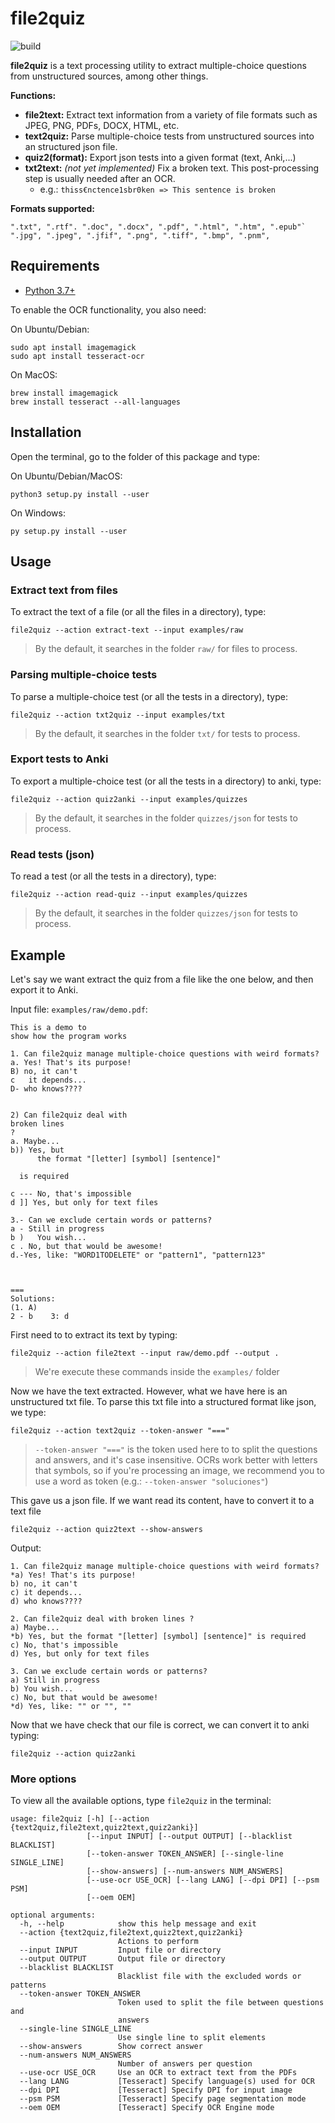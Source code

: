 # file2quiz

![build](https://github.com/salvacarrion/file2quiz/workflows/build/badge.svg)

**file2quiz** is a text processing utility to extract multiple-choice questions from unstructured sources, among other things.


**Functions:**

- **file2text:** Extract text information from a variety of file formats such as JPEG, PNG, PDFs, DOCX, HTML, etc.
- **text2quiz:** Parse multiple-choice tests from unstructured sources into an structured json file.
- **quiz2(format):** Export json tests into a given format (text, Anki,...)
- **txt2text:** *(not yet implemented)* Fix a broken text. This post-processing step is usually needed after an OCR.
    - e.g.: `thiss€nctence1sbr0ken => This sentence is broken`


**Formats supported:**
```
".txt", ".rtf". ".doc", ".docx", ".pdf", ".html", ".htm", ".epub"`
".jpg", ".jpeg", ".jfif", ".png", ".tiff", ".bmp", ".pnm", 
```


## Requirements

- [Python 3.7+](https://www.python.org/downloads/)

To enable the OCR functionality, you also need:

On Ubuntu/Debian:

```
sudo apt install imagemagick
sudo apt install tesseract-ocr
```

On MacOS:

```
brew install imagemagick
brew install tesseract --all-languages
```


## Installation

Open the terminal, go to the folder of this package and type:

On Ubuntu/Debian/MacOS:

```
python3 setup.py install --user
```

On Windows:

```
py setup.py install --user
```


## Usage


### Extract text from files

To extract the text of a file (or all the files in a directory), type:

```
file2quiz --action extract-text --input examples/raw
```

> By the default, it searches in the folder `raw/` for files to process. 


### Parsing multiple-choice tests

To parse a multiple-choice test (or all the tests in a directory), type:

```
file2quiz --action txt2quiz --input examples/txt
```

> By the default, it searches in the folder `txt/` for tests to process. 


### Export tests to Anki 

To export a multiple-choice test (or all the tests in a directory) to anki, type:

```
file2quiz --action quiz2anki --input examples/quizzes
```

> By the default, it searches in the folder `quizzes/json` for tests to process. 


### Read tests (json) 

To read a test (or all the tests in a directory), type:

```
file2quiz --action read-quiz --input examples/quizzes
```

> By the default, it searches in the folder `quizzes/json` for tests to process. 


## Example

Let's say we want extract the quiz from a file like the one below, and then export it to Anki.

Input file: `examples/raw/demo.pdf`:

``` text
This is a demo to
show how the program works

1. Can file2quiz manage multiple-choice questions with weird formats?
a. Yes! That's its purpose!
B) no, it can't
c	it depends...
D- who knows????


2) Can file2quiz deal with
broken lines
?
a. Maybe...
b)) Yes, but
      the format "[letter] [symbol] [sentence]"

  is required

c --- No, that's impossible
d ]] Yes, but only for text files

3.- Can we exclude certain words or patterns?
a - Still in progress
b )   You wish...
c . No, but that would be awesome!
d.-Yes, like: "WORD1TODELETE" or "pattern1", "pattern123"



===
Solutions:
(1. A)
2 - b    3: d
```

First need to to extract its text by typing:

```
file2quiz --action file2text --input raw/demo.pdf --output .
```

> We're execute these commands inside the `examples/` folder

Now we have the text extracted. However, what we have here is an unstructured txt file. 
To parse this txt file into a structured format like json, we type:

```
file2quiz --action text2quiz --token-answer "==="
```

> `--token-answer "==="` is the token used here to to split the questions and answers, and it's case insensitive.
> OCRs work better with letters that symbols, so if you're processing an image, we recommend you to use a 
> word as token (e.g.: `--token-answer "soluciones"`)


This gave us a json file. If we want read its content, have to convert it to a text file

```
file2quiz --action quiz2text --show-answers
```

Output:

```
1. Can file2quiz manage multiple-choice questions with weird formats?
*a) Yes! That's its purpose!
b) no, it can't
c) it depends...
d) who knows????

2. Can file2quiz deal with broken lines ?
a) Maybe...
*b) Yes, but the format "[letter] [symbol] [sentence]" is required
c) No, that's impossible
d) Yes, but only for text files

3. Can we exclude certain words or patterns?
a) Still in progress
b) You wish...
c) No, but that would be awesome!
*d) Yes, like: "" or "", ""
```

Now that we have check that our file is correct, we can convert it to anki typing:

```
file2quiz --action quiz2anki
```

### More options

To view all the available options, type `file2quiz` in the terminal:

```
usage: file2quiz [-h] [--action {text2quiz,file2text,quiz2text,quiz2anki}]
                 [--input INPUT] [--output OUTPUT] [--blacklist BLACKLIST]
                 [--token-answer TOKEN_ANSWER] [--single-line SINGLE_LINE]
                 [--show-answers] [--num-answers NUM_ANSWERS]
                 [--use-ocr USE_OCR] [--lang LANG] [--dpi DPI] [--psm PSM]
                 [--oem OEM]

optional arguments:
  -h, --help            show this help message and exit
  --action {text2quiz,file2text,quiz2text,quiz2anki}
                        Actions to perform
  --input INPUT         Input file or directory
  --output OUTPUT       Output file or directory
  --blacklist BLACKLIST
                        Blacklist file with the excluded words or patterns
  --token-answer TOKEN_ANSWER
                        Token used to split the file between questions and
                        answers
  --single-line SINGLE_LINE
                        Use single line to split elements
  --show-answers        Show correct answer
  --num-answers NUM_ANSWERS
                        Number of answers per question
  --use-ocr USE_OCR     Use an OCR to extract text from the PDFs
  --lang LANG           [Tesseract] Specify language(s) used for OCR
  --dpi DPI             [Tesseract] Specify DPI for input image
  --psm PSM             [Tesseract] Specify page segmentation mode
  --oem OEM             [Tesseract] Specify OCR Engine mode
```
